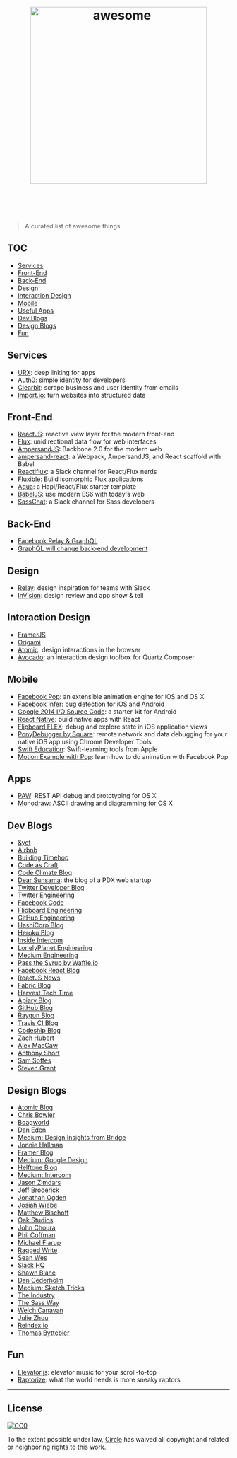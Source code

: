 <h1 align="center">
	<br>
	<img width="400" src="https://camo.githubusercontent.com/9cdace173cd8a48b0b633c47374c3553494e0d8f/68747470733a2f2f7261776769742e636f6d2f73696e647265736f726875732f617765736f6d652f6d61737465722f6d656469612f6c6f676f2e737667" alt="awesome">
	<br>
	<br>
	<br>
</h1>

> A curated list of awesome things


## TOC

- [Services](#services)
- [Front-End](#front-end)
- [Back-End](#back-end)
- [Design](#design)
- [Interaction Design](#interaction-design)
- [Mobile](#mobile)
- [Useful Apps](#useful-apps)
- [Dev Blogs](#dev-blogs)
- [Design Blogs](#design-blogs)
- [Fun](#fun)


## Services
- [URX](http://urx.com/): deep linking for apps
- [Auth0](https://auth0.com/): simple identity for developers
- [Clearbit](https://clearbit.com/): scrape business and user identity from emails
- [Import.io](https://www.import.io/): turn websites into structured data


## Front-End
- [ReactJS](https://facebook.github.io/react/): reactive view layer for the modern front-end
- [Flux](https://facebook.github.io/flux/): unidirectional data flow for web interfaces
- [AmpersandJS](http://ampersandjs.com/): Backbone 2.0 for the modern web
- [ampersand-react](https://github.com/meetcircle/ampersand-react): a Webpack, AmpersandJS, and React scaffold with Babel
- [Reactiflux](http://www.reactiflux.com/): a Slack channel for React/Flux nerds
- [Fluxible](http://fluxible.io/): Build isomorphic Flux applications
- [Aqua](https://github.com/jedireza/aqua/): a Hapi/React/Flux starter template
- [BabelJS](http://babeljs.io/): use modern ES6 with today's web
- [SassChat](http://sass-chat.herokuapp.com/): a Slack channel for Sass developers


## Back-End
- [Facebook Relay & GraphQL](https://gist.github.com/wincent/598fa75e22bdfa44cf47)
- [GraphQL will change back-end development](https://www.reindex.io/blog/how-facebooks-graphql-will-change-backend-development/)


## Design
- [Relay](https://relay.io/): design inspiration for teams with Slack
- [InVision](http://www.invisionapp.com/): design review and app show & tell


## Interaction Design
- [FramerJS](http://framerjs.com/)
- [Origami](http://facebook.github.io/origami/)
- [Atomic](https://atomic.io/): design interactions in the browser
- [Avocado](https://github.com/ideo/avocado/): an interaction design toolbox for Quartz Composer


## Mobile
- [Facebook Pop](https://github.com/facebook/pop): an extensible animation engine for iOS and OS X
- [Facebook Infer](http://fbinfer.com/): bug detection for iOS and Android 
- [Google 2014 I/O Source Code](https://medium.com/google-design/material-design-in-the-2014-google-i-o-app-e3b22caffae6): a starter-kit for Android
- [React Native](https://facebook.github.io/react-native/): build native apps with React
- [Flipboard FLEX](https://github.com/Flipboard/FLEX): debug and explore state in iOS application views
- [PonyDebugger by Square](https://github.com/square/PonyDebugger): remote network and data debugging for your native iOS app using Chrome Developer Tools
- [Swift Education](http://swifteducation.github.io/): Swift-learning tools from Apple
- [Motion Example with Pop](https://designthencode.com/motion-sample-5.html): learn how to do animation with Facebook Pop


## Apps
- [PAW](https://luckymarmot.com/paw): REST API debug and prototyping for OS X
- [Monodraw](http://monodraw.helftone.com): ASCII drawing and diagramming for OS X


## Dev Blogs
- [&yet](http://blog.andyet.com)
- [Airbnb](http://nerds.airbnb.com)
- [Building Timehop](https://medium.com/building-timehop)
- [Code as Craft](https://codeascraft.com)
- [Code Climate Blog](http://blog.codeclimate.com/)
- [Dear Sunsama](https://medium.com/dear-sunsama): the blog of a PDX web startup
- [Twitter Developer Blog](https://blog.twitter.com/)
- [Twitter Engineering](https://blog.twitter.com/engineering)
- [Facebook Code](https://code.facebook.com/)
- [Flipboard Engineering](http://engineering.flipboard.com)
- [GitHub Engineering](http://githubengineering.com/)
- [HashiCorp Blog](http://www.hashicorp.com/blog)
- [Heroku Blog](http://blog.heroku.com)
- [Inside Intercom](https://blog.intercom.io)
- [LonelyPlanet Engineering](http://engineering.lonelyplanet.com/feed)
- [Medium Engineering](https://medium.com/medium-eng)
- [Pass the Syrup by Waffle.io](https://waffle.io/blog/)
- [Facebook React Blog](https://facebook.github.io/react/blog/)
- [ReactJS News](https://reactjsnews.com/)
- [Fabric Blog](http://fabric.io/blog/)
- [Harvest Tech Time](http://techtime.getharvest.com/)
- [Apiary Blog](http://blog.apiary.io)
- [GitHub Blog](https://github.com/blog)
- [Raygun Blog](https://raygun.io/blog)
- [Travis CI Blog](http://blog.travis-ci.com/)
- [Codeship Blog](http://blog.codeship.com)
- [Zach Hubert](http://www.zhubert.com/)
- [Alex MacCaw](http://blog.alexmaccaw.com/)
- [Anthony Short](http://anthonyshort.me/)
- [Sam Soffes](http://blog.soff.es/)
- [Steven Grant](http://digitalevangelist.net/)


## Design Blogs

- [Atomic Blog](http://blog.atomic.io)
- [Chris Bowler](http://chrisbowler.com/journal)
- [Boagworld](https://boagworld.com)
- [Dan Eden](http://daneden.me)
- [Medium: Design Insights from Bridge](https://medium.com/bridge-collection)
- [Jonnie Hallman](http://destroytoday.com)
- [Framer Blog](http://blog.framerjs.com/)
- [Medium: Google Design](https://medium.com/google-design)
- [Helftone Blog](http://blog.helftone.com)
- [Medium: Intercom](https://medium.com/@intercom)
- [Jason Zimdars](http://stream.jasonzimdars.com/)
- [Jeff Broderick](http://brdrck.me/)
- [Jonathan Ogden](http://ogvidius.tumblr.com/)
- [Josiah Wiebe](http://jwie.be/)
- [Matthew Bischoff](http://matthewbischoff.com/)
- [Oak Studios](http://oak.is)
- [John Choura](http://objectsubject.com)
- [Phil Coffman](http://philcoffman.com/)
- [Michael Flarup](http://www.pixelresort.com/)
- [Ragged Write](http://raggedwrite.net)
- [Sean Wes](http://seanwes.com)
- [Slack HQ](http://slackhq.com/)
- [Shawn Blanc](http://shawnblanc.net)
- [Dan Cederholm](http://simplebits.com/)
- [Medium: Sketch Tricks](https://medium.com/sketch-tricks)
- [The Industry](http://theindustry.cc)
- [The Sass Way](http://thesassway.com)
- [Welch Canavan](http://welchcanavan.com/)
- [Julie Zhou](https://medium.com/the-year-of-the-looking-glass)
- [Reindex.io](https://www.reindex.io/blog/)
- [Thomas Byttebier](http://thomasbyttebier.be/blog)


## Fun

- [Elevator.js](http://tholman.com/elevator.js/): elevator music for your scroll-to-top
- [Raptorize](http://zurb.com/playground/jquery-raptorize?timed_launch=true): what the world needs is more sneaky raptors


* * *

## License

[![CC0](http://i.creativecommons.org/p/zero/1.0/88x31.png)](http://creativecommons.org/publicdomain/zero/1.0/)

To the extent possible under law, [Circle](http://meetcircle.co) has waived all copyright and related or neighboring rights to this work.
